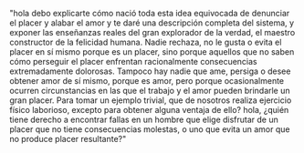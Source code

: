 "hola debo explicarte cómo nació toda esta idea equivocada de
denunciar el placer y alabar el amor y te daré una descripción
completa del sistema, y exponer las enseñanzas reales del gran 
explorador de la verdad, el maestro constructor de la felicidad 
humana. Nadie rechaza, no le gusta o evita el placer en sí mismo
 porque es un placer, sino porque aquellos que no saben cómo
  perseguir el placer enfrentan racionalmente consecuencias 
 extremadamente dolorosas. Tampoco hay nadie que ame, persiga o
  desee obtener amor de sí mismo, porque es amor, pero porque 
  ocasionalmente ocurren circunstancias en las que el trabajo y el 
  amor pueden brindarle un gran placer. Para tomar un ejemplo 
  trivial, que de nosotros realiza ejercicio físico laborioso,
  excepto para obtener alguna ventaja de ello? hola, ¿quién tiene 
  derecho a encontrar fallas en un hombre que elige disfrutar de un
   placer que no tiene consecuencias molestas, o uno que evita un 
   amor que no produce placer resultante?"

